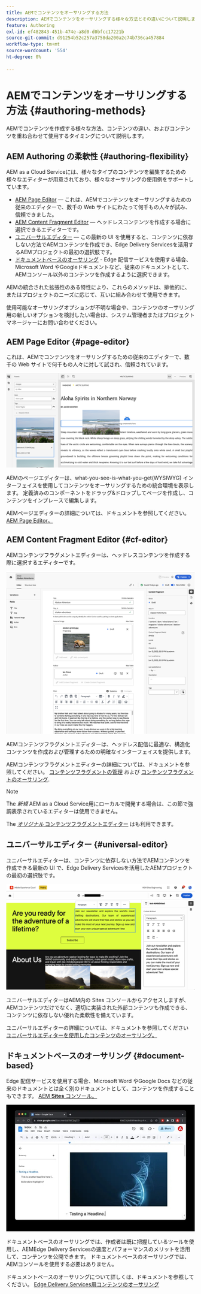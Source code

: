 ```yaml
---
title: AEMでコンテンツをオーサリングする方法
description: AEMでコンテンツをオーサリングする様々な方法とその違いについて説明します。
feature: Authoring
exl-id: ef482843-451b-474e-a8d0-d0bfcc17221b
source-git-commit: d91254b52c257a3758da200a2c74b736ca457884
workflow-type: tm+mt
source-wordcount: '554'
ht-degree: 0%

---
```


# AEMでコンテンツをオーサリングする方法 {#authoring-methods}

AEMでコンテンツを作成する様々な方法、コンテンツの違い、およびコンテンツを重ね合わせて使用するタイミングについて説明します。

## AEM Authoring の柔軟性 {#authoring-flexibility}

AEM as a Cloud Serviceには、様々なタイプのコンテンツを編集するための様々なエディターが用意されており、様々なオーサリングの使用例をサポートしています。

* [AEM Page Editor](#page-editor)  — これは、AEMでコンテンツをオーサリングするための従来のエディターで、数千の Web サイトにわたって何千もの人々が試み、信頼できました。
* [AEM Content Fragment Editor](#cf-editor)  — ヘッドレスコンテンツを作成する場合に選択できるエディターです。
* [ユニバーサルエディター](#universal-editor)  — この最新の UI を使用すると、コンテンツに依存しない方法でAEMコンテンツを作成でき、Edge Delivery Servicesを活用するAEMプロジェクトの最初の選択肢です。
* [ドキュメントベースのオーサリング](#document-based) - Edge 配信サービスを使用する場合、Microsoft Word やGoogleドキュメントなど、従来のドキュメントとして、AEMコンソール以外のコンテンツを作成するように選択できます。

AEMの統合された拡張性のある特性により、これらのメソッドは、排他的に、またはプロジェクトのニーズに応じて、互いに組み合わせて使用できます。

使用可能なオーサリングオプションが不明な場合や、コンテンツのオーサリング用の新しいオプションを検討したい場合は、システム管理者またはプロジェクトマネージャーにお問い合わせください。

## AEM Page Editor {#page-editor}

これは、AEMでコンテンツをオーサリングするための従来のエディターで、数千の Web サイトで何千もの人々に対して試され、信頼されています。

![AEMページエディター](assets/authoring-methods-page-editor.png)

AEMのページエディターは、what-you-see-is-what-you-get(WYSIWYG) インターフェイスを使用してコンテンツをオーサリングするための統合環境を表示します。 定義済みのコンポーネントをドラッグ&amp;ドロップしてページを作成し、コンテンツをインプレースで編集します。

AEMページエディターの詳細については、ドキュメントを参照してください。 [AEM Page Editor。](/help/sites-cloud/authoring/page-editor/introduction.md)

## AEM Content Fragment Editor {#cf-editor}

AEMコンテンツフラグメントエディターは、ヘッドレスコンテンツを作成する際に選択するエディターです。

![AEM Content Fragment Editor](assets/authoring-methods-cf-editor.png)

AEMコンテンツフラグメントエディターは、ヘッドレス配信に最適な、構造化コンテンツを作成および管理するための明確なインターフェイスを提供します。

AEMコンテンツフラグメントエディターの詳細については、ドキュメントを参照してください。 [コンテンツフラグメントの管理](/help/sites-cloud/administering/content-fragments/managing.md) および [コンテンツフラグメントのオーサリング](/help/sites-cloud/administering/content-fragments/managing.md).

>[!NOTE]
>
>The *新規* AEM as a Cloud Service用にローカルで開発する場合は、この節で強調表示されているエディターは使用できません。
>
>The [*オリジナル* コンテンツフラグメントエディター](/help/assets/content-fragments/content-fragments-variations.md) はも利用できます。

## ユニバーサルエディター {#universal-editor}

ユニバーサルエディターは、コンテンツに依存しない方法でAEMコンテンツを作成できる最新の UI で、Edge Delivery Servicesを活用したAEMプロジェクトの最初の選択肢です。

![ユニバーサルエディター](assets/authoring-methods-ue.png)

ユニバーサルエディターはAEM内の Sites コンソールからアクセスしますが、AEMコンテンツだけでなく、適切に実装された外部コンテンツも作成できる、コンテンツに依存しない優れた柔軟性を備えています。

ユニバーサルエディターの詳細については、ドキュメントを参照してください [ユニバーサルエディターを使用したコンテンツのオーサリング。](/help/sites-cloud/authoring/universal-editor/authoring.md)

## ドキュメントベースのオーサリング  {#document-based}

Edge 配信サービスを使用する場合、Microsoft Word やGoogle Docs などの従来のドキュメントとは全く別のドキュメントとして、コンテンツを作成することもできます。 [AEM **Sites** コンソール。](/help/sites-cloud/authoring/sites-console/introduction.md)

![ドキュメントベースのコンテンツの編集](assets/authoring-methods-document.jpg)

ドキュメントベースのオーサリングでは、作成者は既に把握しているツールを使用し、AEMEdge Delivery Servicesの速度とパフォーマンスのメリットを活用して、コンテンツを公開できます。 ドキュメントベースのオーサリングでは、AEMコンソールを使用する必要はありません。

ドキュメントベースのオーサリングについて詳しくは、ドキュメントを参照してください。 [Edge Delivery Services用コンテンツのオーサリング](/help/edge/authoring.md)
